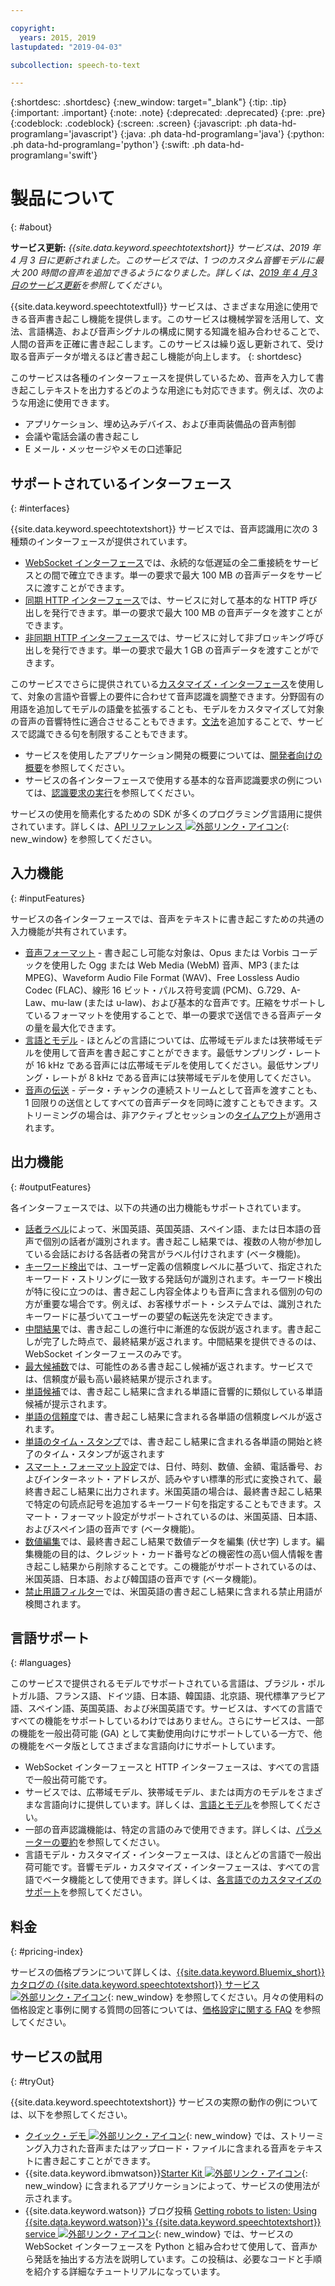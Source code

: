 ```yaml
---

copyright:
  years: 2015, 2019
lastupdated: "2019-04-03"

subcollection: speech-to-text

---
```


{:shortdesc: .shortdesc}
{:new_window: target="_blank"}
{:tip: .tip}
{:important: .important}
{:note: .note}
{:deprecated: .deprecated}
{:pre: .pre}
{:codeblock: .codeblock}
{:screen: .screen}
{:javascript: .ph data-hd-programlang='javascript'}
{:java: .ph data-hd-programlang='java'}
{:python: .ph data-hd-programlang='python'}
{:swift: .ph data-hd-programlang='swift'}

# 製品について
{: #about}

**サービス更新:** *{{site.data.keyword.speechtotextshort}} サービスは、2019 年 4 月 3 日に更新されました。このサービスでは、1 つのカスタム音響モデルに最大 200 時間の音声を追加できるようになりました。詳しくは、[2019 年 4 月 3 日のサービス更新](/docs/services/speech-to-text/release-notes.html#April2019)を参照してください*。

{{site.data.keyword.speechtotextfull}} サービスは、さまざまな用途に使用できる音声書き起こし機能を提供します。このサービスは機械学習を活用して、文法、言語構造、および音声シグナルの構成に関する知識を組み合わせることで、人間の音声を正確に書き起こします。このサービスは繰り返し更新されて、受け取る音声データが増えるほど書き起こし機能が向上します。
{: shortdesc}

このサービスは各種のインターフェースを提供しているため、音声を入力して書き起こしテキストを出力するどのような用途にも対応できます。例えば、次のような用途に使用できます。

-   アプリケーション、埋め込みデバイス、および車両装備品の音声制御
-   会議や電話会議の書き起こし
-   E メール・メッセージやメモの口述筆記

## サポートされているインターフェース
{: #interfaces}

{{site.data.keyword.speechtotextshort}} サービスでは、音声認識用に次の 3 種類のインターフェースが提供されています。

-   [WebSocket インターフェース](/docs/services/speech-to-text/websockets.html)では、永続的な低遅延の全二重接続をサービスとの間で確立できます。単一の要求で最大 100 MB の音声データをサービスに渡すことができます。
-   [同期 HTTP インターフェース](/docs/services/speech-to-text/http.html)では、サービスに対して基本的な HTTP 呼び出しを発行できます。単一の要求で最大 100 MB の音声データを渡すことができます。
-   [非同期 HTTP インターフェース](/docs/services/speech-to-text/async.html)では、サービスに対して非ブロッキング呼び出しを発行できます。単一の要求で最大 1 GB の音声データを渡すことができます。

このサービスでさらに提供されている[カスタマイズ・インターフェース](/docs/services/speech-to-text/custom.html)を使用して、対象の言語や音響上の要件に合わせて音声認識を調整できます。分野固有の用語を追加してモデルの語彙を拡張することも、モデルをカスタマイズして対象の音声の音響特性に適合させることもできます。[文法](/docs/services/speech-to-text/grammar.html)を追加することで、サービスで認識できる句を制限することもできます。

-   サービスを使用したアプリケーション開発の概要については、[開発者向けの概要](/docs/services/speech-to-text/developer-overview.html)を参照してください。
-   サービスの各インターフェースで使用する基本的な音声認識要求の例については、[認識要求の実行](/docs/services/speech-to-text/basic-request.html)を参照してください。

サービスの使用を簡素化するための SDK が多くのプログラミング言語用に提供されています。詳しくは、[API リファレンス ![外部リンク・アイコン](../../icons/launch-glyph.svg "外部リンク・アイコン")](https://{DomainName}/apidocs/speech-to-text){: new_window} を参照してください。

## 入力機能
{: #inputFeatures}

サービスの各インターフェースでは、音声をテキストに書き起こすための共通の入力機能が共有されています。

-   [音声フォーマット](/docs/services/speech-to-text/audio-formats.html) - 書き起こし可能な対象は、Opus または Vorbis コーデックを使用した Ogg または Web Media (WebM) 音声、MP3 (または MPEG)、Waveform Audio File Format (WAV)、Free Lossless Audio Codec (FLAC)、線形 16 ビット・パルス符号変調 (PCM)、G.729、A-Law、mu-law (または u-law)、および基本的な音声です。圧縮をサポートしているフォーマットを使用することで、単一の要求で送信できる音声データの量を最大化できます。
-   [言語とモデル](/docs/services/speech-to-text/models.html) - ほとんどの言語については、広帯域モデルまたは狭帯域モデルを使用して音声を書き起こすことができます。最低サンプリング・レートが 16 kHz である音声には広帯域モデルを使用してください。最低サンプリング・レートが 8 kHz である音声には狭帯域モデルを使用してください。
-   [音声の伝送](/docs/services/speech-to-text/input.html#transmission) - データ・チャンクの連続ストリームとして音声を渡すことも、1 回限りの送信としてすべての音声データを同時に渡すこともできます。ストリーミングの場合は、非アクティブとセッションの[タイムアウト](/docs/services/speech-to-text/input.html#timeouts)が適用されます。

## 出力機能
{: #outputFeatures}

各インターフェースでは、以下の共通の出力機能もサポートされています。

-   [話者ラベル](/docs/services/speech-to-text/output.html#speaker_labels)によって、米国英語、英国英語、スペイン語、または日本語の音声で個別の話者が識別されます。書き起こし結果では、複数の人物が参加している会話における各話者の発言がラベル付けされます (ベータ機能)。
-   [キーワード検出](/docs/services/speech-to-text/output.html#keyword_spotting)では、ユーザー定義の信頼度レベルに基づいて、指定されたキーワード・ストリングに一致する発話句が識別されます。キーワード検出が特に役に立つのは、書き起こし内容全体よりも音声に含まれる個別の句の方が重要な場合です。例えば、お客様サポート・システムでは、識別されたキーワードに基づいてユーザーの要望の転送先を決定できます。
-   [中間結果](/docs/services/speech-to-text/output.html#interim)では、書き起こしの進行中に漸進的な仮説が返されます。書き起こしが完了した時点で、最終結果が返されます。中間結果を提供できるのは、WebSocket インターフェースのみです。
-   [最大候補数](/docs/services/speech-to-text/output.html#max_alternatives)では、可能性のある書き起こし候補が返されます。サービスでは、信頼度が最も高い最終結果が提示されます。
-   [単語候補](/docs/services/speech-to-text/output.html#word_alternatives)では、書き起こし結果に含まれる単語に音響的に類似している単語候補が提示されます。
-   [単語の信頼度](/docs/services/speech-to-text/output.html#word_confidence)では、書き起こし結果に含まれる各単語の信頼度レベルが返されます。
-   [単語のタイム・スタンプ](/docs/services/speech-to-text/output.html#word_timestamps)では、書き起こし結果に含まれる各単語の開始と終了のタイム・スタンプが返されます
-   [スマート・フォーマット設定](/docs/services/speech-to-text/output.html#smart_formatting)では、日付、時刻、数値、金額、電話番号、およびインターネット・アドレスが、読みやすい標準的形式に変換されて、最終書き起こし結果に出力されます。米国英語の場合は、最終書き起こし結果で特定の句読点記号を追加するキーワード句を指定することもできます。スマート・フォーマット設定がサポートされているのは、米国英語、日本語、およびスペイン語の音声です (ベータ機能)。
-   [数値編集](/docs/services/speech-to-text/output.html#redaction)では、最終書き起こし結果で数値データを編集 (伏せ字) します。編集機能の目的は、クレジット・カード番号などの機密性の高い個人情報を書き起こし結果から削除することです。この機能がサポートされているのは、米国英語、日本語、および韓国語の音声です (ベータ機能)。
-   [禁止用語フィルター](/docs/services/speech-to-text/output.html#profanity_filter)では、米国英語の書き起こし結果に含まれる禁止用語が検閲されます。

## 言語サポート
{: #languages}

このサービスで提供されるモデルでサポートされている言語は、ブラジル・ポルトガル語、フランス語、ドイツ語、日本語、韓国語、北京語、現代標準アラビア語、スペイン語、英国英語、および米国英語です。サービスは、すべての言語ですべての機能をサポートしているわけではありません。さらにサービスは、一部の機能を一般出荷可能 (GA) として実動使用向けにサポートしている一方で、他の機能をベータ版としてさまざまな言語向けにサポートしています。

-   WebSocket インターフェースと HTTP インターフェースは、すべての言語で一般出荷可能です。
-   サービスでは、広帯域モデル、狭帯域モデル、または両方のモデルをさまざまな言語向けに提供しています。詳しくは、[言語とモデル](/docs/services/speech-to-text/models.html)を参照してください。
-   一部の音声認識機能は、特定の言語のみで使用できます。詳しくは、[パラメーターの要約](/docs/services/speech-to-text/summary.html)を参照してください。
-   言語モデル・カスタマイズ・インターフェースは、ほとんどの言語で一般出荷可能です。音響モデル・カスタマイズ・インターフェースは、すべての言語でベータ機能として使用できます。詳しくは、[各言語でのカスタマイズのサポート](/docs/services/speech-to-text/custom.html#languageSupport)を参照してください。

## 料金
{: #pricing-index}

サービスの価格プランについて詳しくは、[{{site.data.keyword.Bluemix_short}} カタログの {{site.data.keyword.speechtotextshort}} サービス ![外部リンク・アイコン](../../icons/launch-glyph.svg "外部リンク・アイコン")](https://{DomainName}/catalog/services/speech-to-text){: new_window} を参照してください。月々の使用料の価格設定と事例に関する質問の回答については、[価格設定に関する FAQ](/docs/services/speech-to-text/faq-pricing.html) を参照してください。

## サービスの試用
{: #tryOut}

{{site.data.keyword.speechtotextshort}} サービスの実際の動作の例については、以下を参照してください。

-   [クイック・デモ ![外部リンク・アイコン](../../icons/launch-glyph.svg "外部リンク・アイコン")](https://speech-to-text-demo.ng.bluemix.net/){: new_window} では、ストリーミング入力された音声またはアップロード・ファイルに含まれる音声をテキストに書き起こすことができます。
-   {{site.data.keyword.ibmwatson}}[Starter Kit ![外部リンク・アイコン](../../icons/launch-glyph.svg "外部リンク・アイコン")](http://www.ibm.com/watson/developercloud/starter-kits.html){: new_window} に含まれるアプリケーションによって、サービスの使用法が示されます。
-   {{site.data.keyword.watson}} ブログ投稿 [Getting robots to listen: Using {{site.data.keyword.watson}}'s {{site.data.keyword.speechtotextshort}} service ![外部リンク・アイコン](../../icons/launch-glyph.svg "外部リンク・アイコン")](https://www.ibm.com/blogs/watson/2016/07/getting-robots-listen-using-watsons-speech-text-service/){: new_window} では、サービスの WebSocket インターフェースを Python と組み合わせて使用して、音声から発話を抽出する方法を説明しています。この投稿は、必要なコードと手順を紹介する詳細なチュートリアルになっています。
